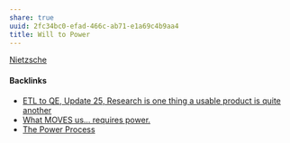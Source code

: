```yaml
---
share: true
uuid: 2fc34bc0-efad-466c-ab71-e1a69c4b9aa4
title: Will to Power
---
```

[Nietzsche](../Nietzsche)

#### Backlinks

* [ETL to QE, Update 25, Research is one thing a usable product is quite another](/0688a5f2-87e0-4754-b09b-88b09b92ebd8)
* [What MOVES us... requires power.](/b1c06b19-58e7-4284-8776-5fb7d0314b2a)
* [The Power Process](/520389b2-39a2-4555-9515-c8e1f6e0b68b)